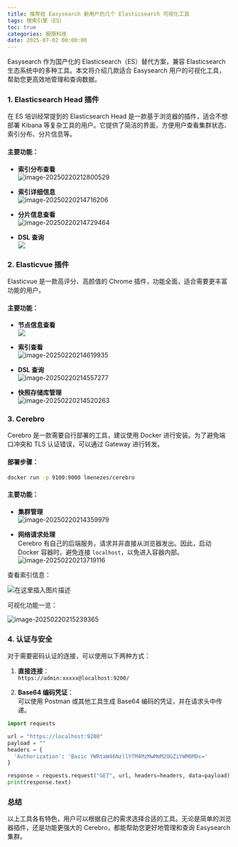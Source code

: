 ```yaml
---
title: 推荐给 Easysearch 新用户的几个 Elasticsearch 可视化工具
tags: 搜索引擎（ES）
toc: true
categories: 极限科技
date: 2025-07-02 00:00:00
---
```


Easysearch 作为国产化的 Elasticsearch（ES）替代方案，兼容 Elasticsearch 生态系统中的多种工具。本文将介绍几款适合 Easysearch 用户的可视化工具，帮助您更高效地管理和查询数据。

### 1. Elasticsearch Head 插件

在 ES 培训经常提到的 Elasticsearch Head 是一款基于浏览器的插件，适合不想部署 Kibana 等复杂工具的用户。它提供了简洁的界面，方便用户查看集群状态、索引分布、分片信息等。

#### 主要功能：

- **索引分布查看**  
  ![image-20250220212800529](https://i-blog.csdnimg.cn/img_convert/3b97af37be16f5933582b9ff59cc1f0e.png)

- **索引详细信息**  
  ![image-20250220214716206](https://i-blog.csdnimg.cn/img_convert/48457d48ecd03439f8c5e5fdf522df28.png)

- **分片信息查看**  
  ![image-20250220214729464](https://i-blog.csdnimg.cn/img_convert/2b0dbf3a2b97198d122ba8b3f40e8662.png)

- **DSL 查询**  
  ![](https://i-blog.csdnimg.cn/img_convert/fb96526276868690ff0c01af4207f6ca.png)

### 2. Elasticvue 插件

Elasticvue 是一款高评分、高颜值的 Chrome 插件，功能全面，适合需要更丰富功能的用户。

#### 主要功能：

- **节点信息查看**  
  ![](https://i-blog.csdnimg.cn/img_convert/1fe678284f16178ec42847dcfd6f3857.png)

- **索引查看**  
  ![image-20250220214619935](https://i-blog.csdnimg.cn/img_convert/1fe678284f16178ec42847dcfd6f3857.png)

- **DSL 查询**  
  ![image-20250220214557277](https://i-blog.csdnimg.cn/img_convert/26f4d54f74c49a8c624a9c0b5a5937b8.png)

- **快照存储库管理**  
  ![image-20250220214520263](https://i-blog.csdnimg.cn/img_convert/6375e74b0e378bd8f7af75f9f9b4dc03.png)

### 3. Cerebro

Cerebro 是一款需要自行部署的工具，建议使用 Docker 进行安装。为了避免端口冲突和 TLS 认证错误，可以通过 Gateway 进行转发。

#### 部署步骤：

```bash
docker run -p 9100:9000 lmenezes/cerebro
```

#### 主要功能：

- **集群管理**  
  ![image-20250220214359979](https://i-blog.csdnimg.cn/img_convert/c4684c2805620db2baa822137df95b00.png)

- **网络请求处理**  
  Cerebro 有自己的后端服务，请求并非直接从浏览器发出。因此，启动 Docker 容器时，避免连接 `localhost`，以免进入容器内部。  
  ![image-20250220213719116](https://i-blog.csdnimg.cn/img_convert/1690bffb19a0cfeb124742d3ac18dd9b.png)

查看索引信息：

![在这里插入图片描述](https://i-blog.csdnimg.cn/direct/9cbda99b13ef4d84827e69e7c3043a68.png)

可视化功能一览：

![image-20250220215239365](https://i-blog.csdnimg.cn/img_convert/165c89bef5d1d63f8a9e7ae63534f609.png)

### 4. 认证与安全

对于需要密码认证的连接，可以使用以下两种方式：

1. **直接连接**：  
   `https://admin:xxxxx@localhost:9200/`

2. **Base64 编码凭证**：  
   可以使用 Postman 或其他工具生成 Base64 编码的凭证，并在请求头中传递。

```python
import requests

url = "https://localhost:9200"
payload = ""
headers = {
  'Authorization': 'Basic YWRtaW46NzllYTM4MzMwMmM2OGZiYWM0MDc='
}

response = requests.request("GET", url, headers=headers, data=payload)
print(response.text)
```

### 总结

以上工具各有特色，用户可以根据自己的需求选择合适的工具。无论是简单的浏览器插件，还是功能更强大的 Cerebro，都能帮助您更好地管理和查询 Easysearch 集群。

